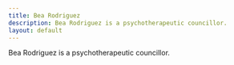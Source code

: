 ```yaml
---
title: Bea Rodriguez
description: Bea Rodriguez is a psychotherapeutic councillor.
layout: default
---
```


Bea Rodriguez is a psychotherapeutic councillor.
